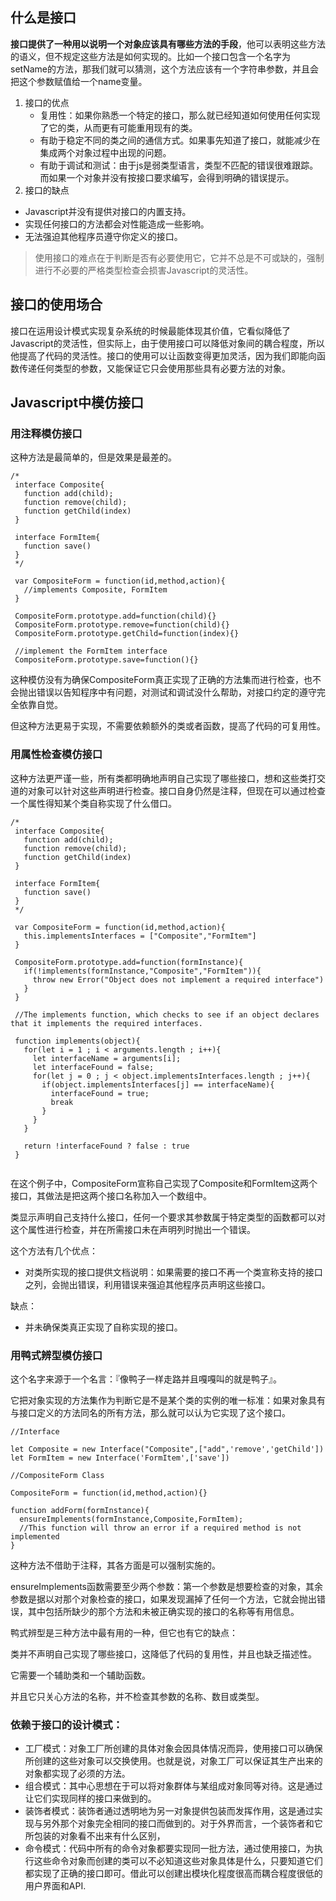 ## 什么是接口

**接口提供了一种用以说明一个对象应该具有哪些方法的手段**，他可以表明这些方法的语义，但不规定这些方法是如何实现的。比如一个接口包含一个名字为setName的方法，那我们就可以猜测，这个方法应该有一个字符串参数，并且会把这个参数赋值给一个name变量。


1. 接口的优点
	* 复用性：如果你熟悉一个特定的接口，那么就已经知道如何使用任何实现了它的类，从而更有可能重用现有的类。
	* 有助于稳定不同的类之间的通信方式。如果事先知道了接口，就能减少在集成两个对象过程中出现的问题。
	* 有助于调试和测试：由于js是弱类型语言，类型不匹配的错误很难跟踪。而如果一个对象并没有按接口要求编写，会得到明确的错误提示。
2. 接口的缺点
 * Javascript并没有提供对接口的内置支持。
 * 实现任何接口的方法都会对性能造成一些影响。
 * 无法强迫其他程序员遵守你定义的接口。

 >使用接口的难点在于判断是否有必要使用它，它并不总是不可或缺的，强制进行不必要的严格类型检查会损害Javascript的灵活性。
 
## 接口的使用场合

接口在运用设计模式实现复杂系统的时候最能体现其价值，它看似降低了Javascript的灵活性，但实际上，由于使用接口可以降低对象间的耦合程度，所以他提高了代码的灵活性。接口的使用可以让函数变得更加灵活，因为我们即能向函数传递任何类型的参数，又能保证它只会使用那些具有必要方法的对象。

 
## Javascript中模仿接口

### 用注释模仿接口

这种方法是最简单的，但是效果是最差的。

```
/*
 interface Composite{
   function add(child);
   function remove(child);
   function getChild(index)
 }

 interface FormItem{
   function save()
 }
 */

 var CompositeForm = function(id,method,action){
   //implements Composite, FormItem
 }

 CompositeForm.prototype.add=function(child){}
 CompositeForm.prototype.remove=function(child){}
 CompositeForm.prototype.getChild=function(index){}
 
 //implement the FormItem interface
 CompositeForm.prototype.save=function(){}

```

这种模仿没有为确保CompositeForm真正实现了正确的方法集而进行检查，也不会抛出错误以告知程序中有问题，对测试和调试没什么帮助，对接口约定的遵守完全依靠自觉。

但这种方法更易于实现，不需要依赖额外的类或者函数，提高了代码的可复用性。


### 用属性检查模仿接口

这种方法更严谨一些，所有类都明确地声明自己实现了哪些接口，想和这些类打交道的对象可以针对这些声明进行检查。接口自身仍然是注释，但现在可以通过检查一个属性得知某个类自称实现了什么借口。

```
/*
 interface Composite{
   function add(child);
   function remove(child);
   function getChild(index)
 }

 interface FormItem{
   function save()
 }
 */

 var CompositeForm = function(id,method,action){
   this.implementsInterfaces = ["Composite","FormItem"]
 }

 CompositeForm.prototype.add=function(formInstance){
   if(!implements(formInstance,"Composite","FormItem")){
     throw new Error("Object does not implement a required interface")
   }
 }

 //The implements function, which checks to see if an object declares that it implements the required interfaces.

 function implements(object){
   for(let i = 1 ; i < arguments.length ; i++){
     let interfaceName = arguments[i];
     let interfaceFound = false;
     for(let j = 0 ; j < object.implementsInterfaces.length ; j++){
       if(object.implementsInterfaces[j] == interfaceName){
         interfaceFound = true;
         break
       }
     }
   }

   return !interfaceFound ? false : true
 }
 
```

在这个例子中，CompositeForm宣称自己实现了Composite和FormItem这两个接口，其做法是把这两个接口名称加入一个数组中。

类显示声明自己支持什么接口，任何一个要求其参数属于特定类型的函数都可以对这个属性进行检查，并在所需接口未在声明列时抛出一个错误。


这个方法有几个优点：

* 对类所实现的接口提供文档说明：如果需要的接口不再一个类宣称支持的接口之列，会抛出错误，利用错误来强迫其他程序员声明这些接口。

缺点：

* 并未确保类真正实现了自称实现的接口。


### 用鸭式辨型模仿接口

这个名字来源于一个名言：『像鸭子一样走路并且嘎嘎叫的就是鸭子』。

它把对象实现的方法集作为判断它是不是某个类的实例的唯一标准：如果对象具有与接口定义的方法同名的所有方法，那么就可以认为它实现了这个接口。

```
//Interface

let Composite = new Interface("Composite",["add",'remove','getChild'])
let FormItem = new Interface('FormItem',['save'])

//CompositeForm Class

CompositeForm = function(id,method,action){}

function addForm(formInstance){
  ensureImplements(formInstance,Composite,FormItem);
  //This function will throw an error if a required method is not implemented
}

```

这种方法不借助于注释，其各方面是可以强制实施的。

ensureImplements函数需要至少两个参数：第一个参数是想要检查的对象，其余参数是据以对那个对象检查的接口，如果发现漏掉了任何一个方法，它就会抛出错误，其中包括所缺少的那个方法和未被正确实现的接口的名称等有用信息。

鸭式辨型是三种方法中最有用的一种，但它也有它的缺点：

类并不声明自己实现了哪些接口，这降低了代码的复用性，并且也缺乏描述性。

它需要一个辅助类和一个辅助函数。

并且它只关心方法的名称，并不检查其参数的名称、数目或类型。


### 依赖于接口的设计模式：

* 工厂模式：对象工厂所创建的具体对象会因具体情况而异，使用接口可以确保所创建的这些对象可以交换使用。也就是说，对象工厂可以保证其生产出来的对象都实现了必须的方法。
* 组合模式：其中心思想在于可以将对象群体与某组成对象同等对待。这是通过让它们实现同样的接口来做到的。
* 装饰者模式：装饰者通过透明地为另一对象提供包装而发挥作用，这是通过实现与另外那个对象完全相同的接口而做到的。对于外界而言，一个装饰者和它所包装的对象看不出来有什么区别，
* 命令模式：代码中所有的命令对象都要实现同一批方法，通过使用接口，为执行这些命令对象而创建的类可以不必知道这些对象具体是什么，只要知道它们都实现了正确的接口即可。借此可以创建出模块化程度很高而耦合程度很低的用户界面和API.